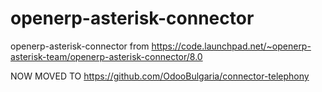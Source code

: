 openerp-asterisk-connector
==========================

openerp-asterisk-connector from https://code.launchpad.net/~openerp-asterisk-team/openerp-asterisk-connector/8.0

NOW MOVED TO https://github.com/OdooBulgaria/connector-telephony

